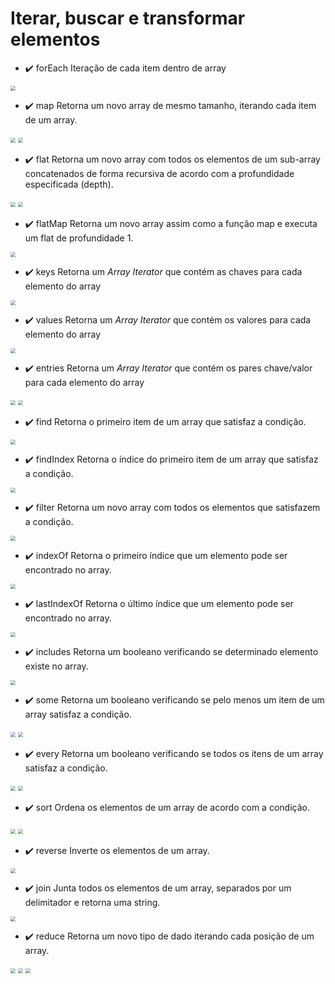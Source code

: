 # Iterar, buscar e transformar elementos

* :heavy_check_mark: forEach
Iteração de cada item dentro de array

<img src="./img/forEach.png" style="zoom:50%;" />

* :heavy_check_mark: map
Retorna um novo array de mesmo tamanho, iterando cada item de um array.

<img src="./img/map.png" style="zoom:50%;" />

<img src="./img/map2.png" style="zoom:50%;" />

* :heavy_check_mark: flat
Retorna um novo array com todos os elementos de um sub-array concatenados de forma recursiva de acordo com a profundidade especificada (depth).

<img src="./img/flat.png" style="zoom:50%;" />

<img src="./img/flat2.png" style="zoom:50%;" />


* :heavy_check_mark: flatMap
Retorna um novo array assim como a função map e executa um flat de profundidade 1.

<img src="./img/flatMap.png" style="zoom:50%;" />


* :heavy_check_mark: keys
Retorna um *Array Iterator* que contém as chaves para cada elemento do array

<img src="./img/keys.png" style="zoom:50%;" />

* :heavy_check_mark: values
Retorna um *Array Iterator* que contém os valores para cada elemento do array

<img src="./img/values.png" style="zoom:50%;" />

* :heavy_check_mark: entries
Retorna um *Array Iterator* que contém os pares chave/valor para cada elemento do array

<img src="./img/entries.png" style="zoom:50%;" />

<img src="./img/entries2.png" style="zoom:50%;" />


* :heavy_check_mark: find
Retorna o primeiro item de um array que satisfaz a condição.

<img src="./img/find.png" style="zoom:50%;" />

* :heavy_check_mark: findIndex
Retorna o índice do primeiro item de um array que satisfaz a condição.

<img src="./img/findIndex.png" style="zoom:50%;" />

* :heavy_check_mark: filter
Retorna um novo array com todos os elementos que satisfazem a condição.

<img src="./img/filter.png" style="zoom:50%;" />

* :heavy_check_mark: indexOf
Retorna o primeiro índice que um elemento pode ser encontrado no array.

<img src="./img/indexOf.png" style="zoom:50%;" />

* :heavy_check_mark: lastIndexOf
Retorna o último índice que um elemento pode ser encontrado no array.

<img src="./img/lastIndexOf.png" style="zoom:50%;" />

* :heavy_check_mark: includes
Retorna um booleano verificando se determinado elemento existe no array.

<img src="./img/includes.png" style="zoom:50%;" />

* :heavy_check_mark: some
Retorna um booleano verificando se pelo menos um item de um array satisfaz a condição.

<img src="./img/some.png" style="zoom:50%;" />

<img src="./img/some2.png" style="zoom:50%;" />

* :heavy_check_mark: every
Retorna um booleano verificando se todos os itens de um array satisfaz a condição.

<img src="./img/every.png" style="zoom:50%;" />

<img src="./img/every2.png" style="zoom:50%;" />

* :heavy_check_mark: sort
Ordena os elementos de um array de acordo com a condição.

<img src="./img/sort.png" style="zoom:50%;" />

<img src="./img/sort2.png" style="zoom:50%;" />

* :heavy_check_mark: reverse
Inverte os elementos de um array.

<img src="./img/reverse.png" style="zoom:50%;" />


* :heavy_check_mark: join
Junta todos os elementos de um array, separados por um delimitador e retorna uma string.

<img src="./img/join.png" style="zoom:50%;" />


* :heavy_check_mark: reduce
Retorna um novo tipo de dado iterando cada posição de um array.

<img src="./img/reduce.png" style="zoom:50%;" />

<img src="./img/reduce2.png" style="zoom:50%;" />

<img src="./img/reduce3.png" style="zoom:50%;" />

